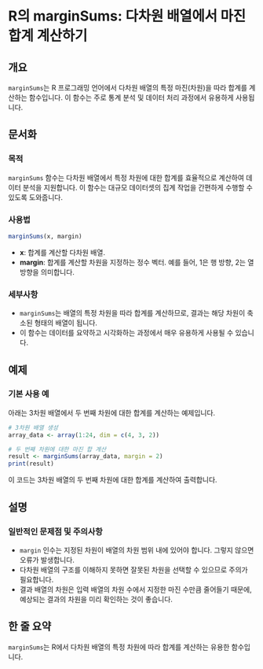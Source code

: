 <!--
Meta Description: # R의 marginSums: 다차원 배열에서 마진 합계 계산하기 ## 개요 `marginSums`는 R 프로그래밍 언어에서 다차원 배열의 특정 마진(차원)을 따라 합계를 계산하는 함수입니다. 이 함수는 주로 통계 분석 및 데이터 처리 과정에서 유용하게 사용됩니다. #...
Meta Keywords: 배열의, 합계를, marginsums, 다차원, 차원에
-->

# R의 marginSums: 다차원 배열에서 마진 합계 계산하기

## 개요
`marginSums`는 R 프로그래밍 언어에서 다차원 배열의 특정 마진(차원)을 따라 합계를 계산하는 함수입니다. 이 함수는 주로 통계 분석 및 데이터 처리 과정에서 유용하게 사용됩니다.

## 문서화
### 목적
`marginSums` 함수는 다차원 배열에서 특정 차원에 대한 합계를 효율적으로 계산하여 데이터 분석을 지원합니다. 이 함수는 대규모 데이터셋의 집계 작업을 간편하게 수행할 수 있도록 도와줍니다.

### 사용법
```R
marginSums(x, margin)
```

- **x**: 합계를 계산할 다차원 배열.
- **margin**: 합계를 계산할 차원을 지정하는 정수 벡터. 예를 들어, 1은 행 방향, 2는 열 방향을 의미합니다.

### 세부사항
- `marginSums`는 배열의 특정 차원을 따라 합계를 계산하므로, 결과는 해당 차원이 축소된 형태의 배열이 됩니다.
- 이 함수는 데이터를 요약하고 시각화하는 과정에서 매우 유용하게 사용될 수 있습니다.

## 예제
### 기본 사용 예
아래는 3차원 배열에서 두 번째 차원에 대한 합계를 계산하는 예제입니다.

```R
# 3차원 배열 생성
array_data <- array(1:24, dim = c(4, 3, 2))

# 두 번째 차원에 대한 마진 합 계산
result <- marginSums(array_data, margin = 2)
print(result)
```

이 코드는 3차원 배열의 두 번째 차원에 대한 합계를 계산하여 출력합니다.

## 설명
### 일반적인 문제점 및 주의사항
- `margin` 인수는 지정된 차원이 배열의 차원 범위 내에 있어야 합니다. 그렇지 않으면 오류가 발생합니다.
- 다차원 배열의 구조를 이해하지 못하면 잘못된 차원을 선택할 수 있으므로 주의가 필요합니다.
- 결과 배열의 차원은 입력 배열의 차원 수에서 지정한 마진 수만큼 줄어들기 때문에, 예상되는 결과의 차원을 미리 확인하는 것이 좋습니다.

## 한 줄 요약
`marginSums`는 R에서 다차원 배열의 특정 차원에 따라 합계를 계산하는 유용한 함수입니다.